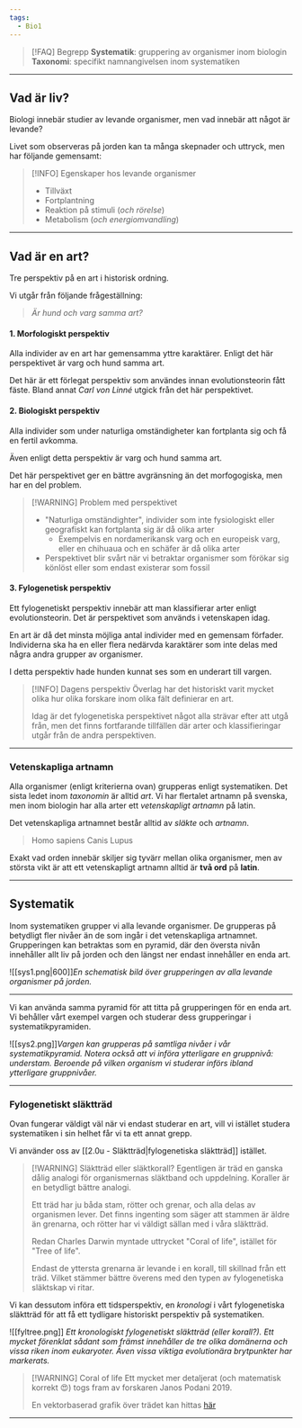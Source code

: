 ```yaml
---
tags:
  - Bio1
---
```


>[!FAQ] Begrepp
>**Systematik**: gruppering av organismer inom biologin
>**Taxonomi**: specifikt namnangivelsen inom systematiken

---

## Vad är liv?

Biologi innebär studier av levande organismer, men vad innebär att något är levande?

Livet som observeras på jorden kan ta många skepnader och uttryck, men har följande gemensamt:


>[!INFO] Egenskaper hos levande organismer
>- Tillväxt
>- Fortplantning
>- Reaktion på stimuli (*och rörelse*)
>- Metabolism (*och energiomvandling*)

---

## Vad är en art?

Tre perspektiv på en art i historisk ordning.

Vi utgår från följande frågeställning:

> *Är hund och varg samma art?*

####  1. Morfologiskt perspektiv

Alla individer av en art har gemensamma yttre karaktärer. Enligt det här perspektivet är varg och hund samma art.

Det här är ett förlegat perspektiv som användes innan evolutionsteorin fått fäste. Bland annat *Carl von Linné* utgick från det här perspektivet.

#### 2. Biologiskt perspektiv

Alla individer som under naturliga omständigheter kan fortplanta sig och få en fertil avkomma. 

Även enligt detta perspektiv är varg och hund samma art.

Det här perspektivet ger en bättre avgränsning än det morfogogiska, men har en del problem.

>[!WARNING] Problem med perspektivet
>- "Naturliga omständighter", individer som inte fysiologiskt eller geografiskt kan fortplanta sig är då olika arter
 >   - Exempelvis en nordamerikansk varg och en europeisk varg, eller en chihuaua och en schäfer är då olika arter
>- Perspektivet blir svårt när vi betraktar organismer som förökar sig könlöst eller som endast existerar som fossil

#### 3. Fylogenetisk perspektiv

Ett fylogenetiskt perspektiv innebär att man klassifierar arter enligt evolutionsteorin. Det är perspektivet som används i vetenskapen idag.

En art är då det minsta möjliga antal individer med en gemensam förfader. Individerna ska ha en eller flera nedärvda karaktärer som inte delas med några andra grupper av organismer.

I detta perspektiv hade hunden kunnat ses som en underart till vargen.

>[!INFO] Dagens perspektiv
>Överlag har det historiskt varit mycket olika hur olika forskare inom olika fält definierar en art.
>
>Idag är det fylogenetiska perspektivet något alla strävar efter att utgå från, men det finns fortfarande tillfällen där arter och klassifieringar utgår från de andra perspektiven.

---
### Vetenskapliga artnamn

Alla organismer (enligt kriterierna ovan) grupperas enligt systematiken. Det sista ledet inom *taxonomin* är alltid *art*. Vi har flertalet artnamn på svenska, men inom biologin har alla arter ett *vetenskapligt artnamn* på latin.

Det vetenskapliga artnamnet består alltid av *släkte* och *artnamn*.

>Homo sapiens
>Canis Lupus

Exakt vad orden innebär skiljer sig tyvärr mellan olika organismer, men av största vikt är att ett vetenskapligt artnamn alltid är **två ord** på **latin**.

---

## Systematik

Inom systematiken grupper vi alla levande organismer. De grupperas på betydligt fler nivåer än de som ingår i det vetenskapliga artnamnet. Grupperingen kan betraktas som en pyramid, där den översta nivån innehåller allt liv på jorden och den längst ner endast innehåller en enda art.

![[sys1.png|600]]*En schematisk bild över grupperingen av alla levande organismer på jorden.*

---

Vi kan använda samma pyramid för att titta på grupperingen för en enda art. Vi behåller vårt exempel vargen och studerar dess grupperingar i systematikpyramiden.

![[sys2.png]]*Vargen kan grupperas på samtliga nivåer i vår systematikpyramid. Notera också att vi införa ytterligare en gruppnivå: understam. Beroende på vilken organism vi studerar införs ibland ytterligare gruppnivåer.*

---

### Fylogenetiskt släktträd

Ovan fungerar väldigt väl när vi endast studerar en art, vill vi istället studera systematiken i sin helhet får vi ta ett annat grepp.

Vi använder oss av [[2.0u - Släktträd|fylogenetiska släktträd]] istället. 

>[!WARNING] Släktträd eller släktkorall?
>Egentligen är träd en ganska dålig analogi för organismernas släktband och uppdelning. Koraller är en betydligt bättre analogi.
>
>Ett träd har ju båda stam, rötter och grenar, och alla delas av organismen lever. Det finns ingenting som säger att stammen är äldre än grenarna, och rötter har vi väldigt sällan med i våra släktträd.
>
>Redan Charles Darwin myntade uttrycket "Coral of life", istället för "Tree of life".
>
>Endast de yttersta grenarna är levande i en korall, till skillnad från ett träd. Vilket stämmer bättre överens med den typen av fylogenetiska släktskap vi ritar.

Vi kan dessutom införa ett tidsperspektiv, en *kronologi* i vårt fylogenetiska släktträd för att få ett tydligare historiskt perspektiv på systematiken.

![[fyltree.png]]
*Ett kronologiskt fylogenetiskt släktträd (eller korall?). Ett mycket förenklat sådant som främst innehåller de tre olika domänerna och vissa riken inom eukaryoter. Även vissa viktiga evolutionära brytpunkter har markerats.*

>[!WARNING] Coral of life
>Ett mycket mer detaljerat (och matematisk korrekt 😍) togs fram av forskaren Janos Podani 2019.
>
>En vektorbaserad grafik över trädet kan hittas [här](https://upload.wikimedia.org/wikipedia/commons/0/08/The_Coral_Of_Life_Prototype.svg)

---

